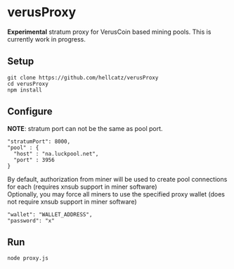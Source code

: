 # verusProxy
**Experimental** stratum proxy for VerusCoin based mining pools. This is currently work in progress.  

## Setup
    git clone https://github.com/hellcatz/verusProxy
    cd verusProxy
    npm install

## Configure
**NOTE**: stratum port can not be the same as pool port.  

    "stratumPort": 8000,
    "pool" : {
      "host" : "na.luckpool.net",
      "port" : 3956
    }

By default, authorization from miner will be used to create pool connections for each (requires xnsub support in miner software)  
Optionally, you may force all miners to use the specified proxy wallet (does not require xnsub support in miner software)  

    "wallet": "WALLET_ADDRESS",
    "password": "x"

## Run
    node proxy.js
